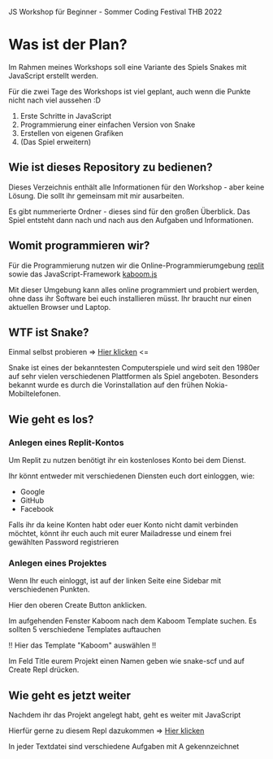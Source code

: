 JS Workshop für Beginner - Sommer Coding Festival THB 2022

# Was ist der Plan?

Im Rahmen meines Workshops soll eine Variante des Spiels Snakes mit JavaScript erstellt werden.

Für die zwei Tage des Workshops ist viel geplant, auch wenn die Punkte nicht nach viel aussehen :D

1. Erste Schritte in JavaScript
2. Programmierung einer einfachen Version von Snake
3. Erstellen von eigenen Grafiken
4. (Das Spiel erweitern)

## Wie ist dieses Repository zu bedienen?
Dieses Verzeichnis enthält alle Informationen für den Workshop - aber keine Lösung. Die sollt ihr gemeinsam mit mir ausarbeiten.

Es gibt nummerierte Ordner - dieses sind für den großen Überblick. Das Spiel entsteht dann nach und nach aus den Aufgaben und Informationen.

## Womit programmieren wir?
Für die Programmierung nutzen wir die Online-Programmierumgebung [replit](https://replit.com/~) sowie das JavaScript-Framework [kaboom.js](https://kaboomjs.com/)

Mit dieser Umgebung kann alles online programmiert und probiert werden, ohne dass ihr Software bei euch installieren müsst. Ihr braucht nur einen aktuellen Browser und Laptop.

## WTF ist Snake?
Einmal selbst probieren => [Hier klicken](https://g.co/kgs/NahkAs) <=

Snake ist eines der bekanntesten Computerspiele und wird seit den 1980er auf sehr vielen verschiedenen Plattformen als Spiel angeboten.
Besonders bekannt wurde es durch die Vorinstallation auf den frühen Nokia-Mobiltelefonen.

## Wie geht es los?

### Anlegen eines Replit-Kontos
Um Replit zu nutzen benötigt ihr ein kostenloses Konto bei dem Dienst.

Ihr könnt entweder mit verschiedenen Diensten euch dort einloggen, wie:
- Google
- GitHub
- Facebook

Falls ihr da keine Konten habt oder euer Konto nicht damit verbinden möchtet, könnt ihr euch auch mit eurer Mailadresse und einem frei gewählten Password registrieren

### Anlegen eines Projektes

Wenn Ihr euch einloggt, ist auf der linken Seite eine Sidebar mit verschiedenen Punkten.

Hier den oberen Create Button anklicken.

Im aufgehenden Fenster Kaboom nach dem Kaboom Template suchen. Es sollten 5 verschiedene Templates auftauchen

!! Hier das Template "Kaboom" auswählen !!

Im Feld Title eurem Projekt einen Namen geben wie snake-scf und auf Create Repl drücken.

## Wie geht es jetzt weiter
Nachdem ihr das Projekt angelegt habt, geht es weiter mit JavaScript 

Hierfür gerne zu diesem Repl dazukommen => [Hier klicken](https://replit.com/join/spayvynfyh-milabs)

In jeder Textdatei sind verschiedene Aufgaben mit A gekennzeichnet


